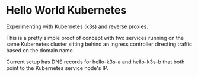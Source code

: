 # Hello World Kubernetes

Experimenting with Kubernetes (k3s) and reverse proxies.

This is a pretty simple proof of concept with two services running on the same
Kubernetes cluster sitting behind an ingress controller directing traffic based
on the domain name.

Current setup has DNS records for hello-k3s-a and hello-k3s-b that both point to
the Kubernetes service node's IP.
